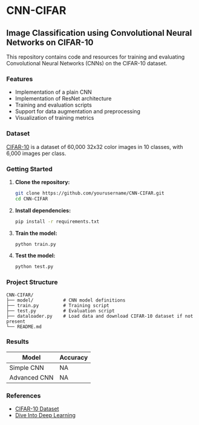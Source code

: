 # CNN-CIFAR

## Image Classification using Convolutional Neural Networks on CIFAR-10

This repository contains code and resources for training and evaluating Convolutional Neural Networks (CNNs) on the CIFAR-10 dataset.

### Features

- Implementation of a plain CNN
- Implementation of ResNet architecture
- Training and evaluation scripts
- Support for data augmentation and preprocessing
- Visualization of training metrics

### Dataset

[CIFAR-10](https://www.cs.toronto.edu/~kriz/cifar.html) is a dataset of 60,000 32x32 color images in 10 classes, with 6,000 images per class.

### Getting Started

1. **Clone the repository:**
    ```bash
    git clone https://github.com/yourusername/CNN-CIFAR.git
    cd CNN-CIFAR
    ```

2. **Install dependencies:**
    ```bash
    pip install -r requirements.txt
    ```

3. **Train the model:**
    ```bash
    python train.py
    ```

4. **Test the model:**
    ```bash
    python test.py
    ```

### Project Structure

```
CNN-CIFAR/
├── model/           # CNN model definitions
├── train.py         # Training script
├── test.py          # Evaluation script
├── dataloader.py    # Load data and download CIFAR-10 dataset if not present
└── README.md
```

### Results

| Model        | Accuracy |
|--------------|----------|
| Simple CNN   | NA       |
| Advanced CNN | NA       |

### References

- [CIFAR-10 Dataset](https://www.cs.toronto.edu/~kriz/cifar.html)
- [Dive Into Deep Learning](https://d2l.ai)

